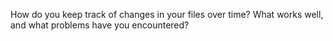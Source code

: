 How do you keep track of changes in your files over time? What works well, and what problems have you encountered?
